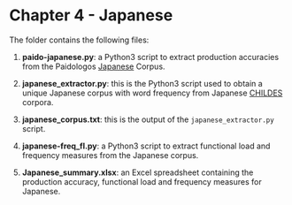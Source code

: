 # Chapter 4 - Japanese

The folder contains the following files:

1. **paido-japanese.py**: a Python3 script to extract production accuracies from the Paidologos [Japanese](https://phonbank.talkbank.org/access/Japanese/PaidoJapanese.html) Corpus.

2. **japanese_extractor.py**: this is the Python3 script used to obtain a unique Japanese corpus with word frequency from Japanese [CHILDES](https://childes.talkbank.org/access/Japanese/) corpora.

3. **japanese_corpus.txt**: this is the output of the ```japanese_extractor.py``` script.

4. **japanese-freq_fl.py**: a Python3 script to extract functional load and frequency measures from the Japanese corpus.

5. **Japanese_summary.xlsx**: an Excel spreadsheet containing the production accuracy, functional load and frequency measures for Japanese.
